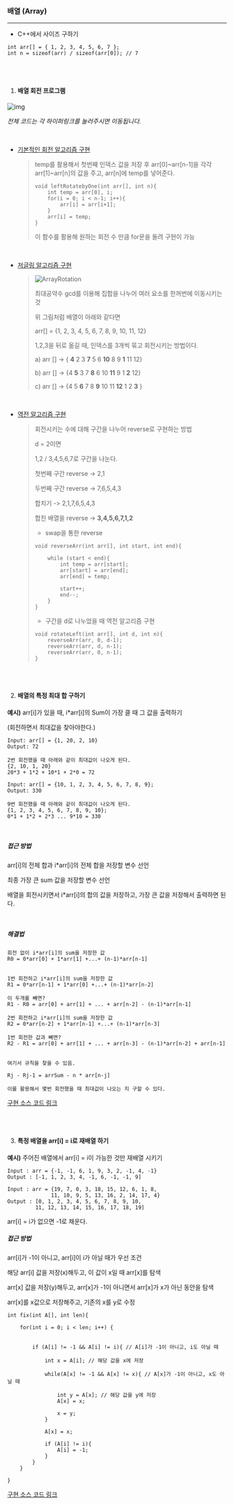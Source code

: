 ### 배열 (Array)

---

- C++에서 사이즈 구하기 

```
int arr[] = { 1, 2, 3, 4, 5, 6, 7 }; 
int n = sizeof(arr) / sizeof(arr[0]); // 7
```

<br/>

<br/>

1. #### 배열 회전 프로그램



![img](https://t1.daumcdn.net/cfile/tistory/99AFA23F5BE8F31B0C)



*전체 코드는 각 하이퍼링크를 눌러주시면 이동됩니다.*

<br/>

- [기본적인 회전 알고리즘 구현](https://github.com/gyoogle/tech-interview-for-developer/blob/master/Computer%20Science/Data%20Structure/code/rotate_array.cpp)

  > temp를 활용해서 첫번째 인덱스 값을 저장 후
  > arr[0]~arr[n-1]을 각각 arr[1]~arr[n]의 값을 주고, arr[n]에 temp를 넣어준다.
  >
  > ```
  > void leftRotatebyOne(int arr[], int n){
  >     int temp = arr[0], i;
  >     for(i = 0; i < n-1; i++){
  >         arr[i] = arr[i+1];
  >     }
  >     arr[i] = temp;
  > }
  > ```
  >
  > 이 함수를 활용해 원하는 회전 수 만큼 for문을 돌려 구현이 가능

  <br/>

- [저글링 알고리즘 구현](https://github.com/gyoogle/tech-interview-for-developer/blob/master/Computer%20Science/Data%20Structure/code/juggling_array.cpp)

  > ![ArrayRotation](https://cdncontribute.geeksforgeeks.org/wp-content/uploads/arra.jpg)
  >
  > 최대공약수 gcd를 이용해 집합을 나누어 여러 요소를 한꺼번에 이동시키는 것
  >
  > 위 그림처럼 배열이 아래와 같다면
  >
  > arr[] = {1, 2, 3, 4, 5, 6, 7, 8, 9, 10, 11, 12}
  >
  > 1,2,3을 뒤로 옮길 때, 인덱스를 3개씩 묶고 회전시키는 방법이다.
  >
  > a) arr [] -> { **4** 2 3 **7** 5 6 **10** 8 9 **1** 11 12}
  >
  > b) arr [] -> {4 **5** 3 7 **8** 6 10 **11** 9 1 **2** 12}
  >
  > c) arr [] -> {4 5 **6**  7 8 **9** 10 11 **12** 1 2 **3** }

  <br/>

- [역전 알고리즘 구현](https://github.com/gyoogle/tech-interview-for-developer/blob/master/Computer%20Science/Data%20Structure/code/reversal_array.cpp)

  > 회전시키는 수에 대해 구간을 나누어 reverse로 구현하는 방법
  >
  > d = 2이면
  >
  > 1,2 / 3,4,5,6,7로 구간을 나눈다.
  >
  > 첫번째 구간 reverse -> 2,1
  >
  > 두번째 구간 reverse -> 7,6,5,4,3
  >
  > 합치기 -> 2,1,7,6,5,4,3
  >
  > 합친 배열을 reverse -> **3,4,5,6,7,1,2**
  >
  >
  >
  > - swap을 통한 reverse
  >
  > ```
  > void reverseArr(int arr[], int start, int end){
  >     
  >     while (start < end){
  >         int temp = arr[start];
  >         arr[start] = arr[end];
  >         arr[end] = temp;
  >         
  >         start++;
  >         end--;
  >     }
  > }
  > ```
  >
  >
  >
  > - 구간을 d로 나누었을 때 역전 알고리즘 구현
  >
  > ```
  > void rotateLeft(int arr[], int d, int n){
  >     reverseArr(arr, 0, d-1);
  >     reverseArr(arr, d, n-1);
  >     reverseArr(arr, 0, n-1);
  > }
  > ```

<br/>

<br/>

2. #### 배열의 특정 최대 합 구하기



**예시)** arr[i]가 있을 때, i*arr[i]의 Sum이 가장 클 때 그 값을 출력하기 

(회전하면서 최대값을 찾아야한다.)

```
Input: arr[] = {1, 20, 2, 10}
Output: 72

2번 회전했을 때 아래와 같이 최대값이 나오게 된다.
{2, 10, 1, 20}
20*3 + 1*2 + 10*1 + 2*0 = 72

Input: arr[] = {10, 1, 2, 3, 4, 5, 6, 7, 8, 9};
Output: 330

9번 회전했을 때 아래와 같이 최대값이 나오게 된다.
{1, 2, 3, 4, 5, 6, 7, 8, 9, 10};
0*1 + 1*2 + 2*3 ... 9*10 = 330
```

<br/>

##### 접근 방법

arr[i]의 전체 합과 i*arr[i]의 전체 합을 저장할 변수 선언

최종 가장 큰 sum 값을 저장할 변수 선언

배열을 회전시키면서 i*arr[i]의 합의 값을 저장하고, 가장 큰 값을 저장해서 출력하면 된다.

<br/>

##### 해결법

```
회전 없이 i*arr[i]의 sum을 저장한 값
R0 = 0*arr[0] + 1*arr[1] +...+ (n-1)*arr[n-1]


1번 회전하고 i*arr[i]의 sum을 저장한 값
R1 = 0*arr[n-1] + 1*arr[0] +...+ (n-1)*arr[n-2]

이 두개를 빼면?
R1 - R0 = arr[0] + arr[1] + ... + arr[n-2] - (n-1)*arr[n-1]

2번 회전하고 i*arr[i]의 sum을 저장한 값
R2 = 0*arr[n-2] + 1*arr[n-1] +...+ (n-1)*arr[n-3]

1번 회전한 값과 빼면?
R2 - R1 = arr[0] + arr[1] + ... + arr[n-3] - (n-1)*arr[n-2] + arr[n-1]


여기서 규칙을 찾을 수 있음.

Rj - Rj-1 = arrSum - n * arr[n-j]

이를 활용해서 몇번 회전했을 때 최대값이 나오는 지 구할 수 있다.
```

[구현 소스 코드 링크](https://github.com/gyoogle/tech-interview-for-developer/blob/master/Computer%20Science/Data%20Structure/code/maxvalue_array.cpp)

<br/>

<br/>

3. #### 특정 배열을 arr[i] = i로 재배열 하기

**예시)** 주어진 배열에서 arr[i] = i이 가능한 것만 재배열 시키기

```
Input : arr = {-1, -1, 6, 1, 9, 3, 2, -1, 4, -1}
Output : [-1, 1, 2, 3, 4, -1, 6, -1, -1, 9]

Input : arr = {19, 7, 0, 3, 18, 15, 12, 6, 1, 8,
              11, 10, 9, 5, 13, 16, 2, 14, 17, 4}
Output : [0, 1, 2, 3, 4, 5, 6, 7, 8, 9, 10, 
         11, 12, 13, 14, 15, 16, 17, 18, 19]
```

arr[i] = i가 없으면 -1로 채운다.



##### 접근 방법

arr[i]가 -1이 아니고, arr[i]이 i가 아닐 때가 우선 조건

해당 arr[i] 값을 저장(x)해두고, 이 값이 x일 때 arr[x]를 탐색

arr[x] 값을 저장(y)해두고, arr[x]가 -1이 아니면서 arr[x]가 x가 아닌 동안을 탐색

arr[x]를 x값으로 저장해주고, 기존의 x를 y로 수정

```
int fix(int A[], int len){
    
    for(int i = 0; i < len; i++) {
        
        
        if (A[i] != -1 && A[i] != i){ // A[i]가 -1이 아니고, i도 아닐 때
            
            int x = A[i]; // 해당 값을 x에 저장
            
            while(A[x] != -1 && A[x] != x){ // A[x]가 -1이 아니고, x도 아닐 때
                
                int y = A[x]; // 해당 값을 y에 저장
                A[x] = x; 
                
                x = y;
            }
            
            A[x] = x;
            
            if (A[i] != i){
                A[i] = -1;
            }
        }
    }
    
}
```

[구현 소스 코드 링크](https://github.com/gyoogle/tech-interview-for-developer/blob/master/Computer%20Science/Data%20Structure/code/rearrange_array.cpp)

<br/>

<br/>
